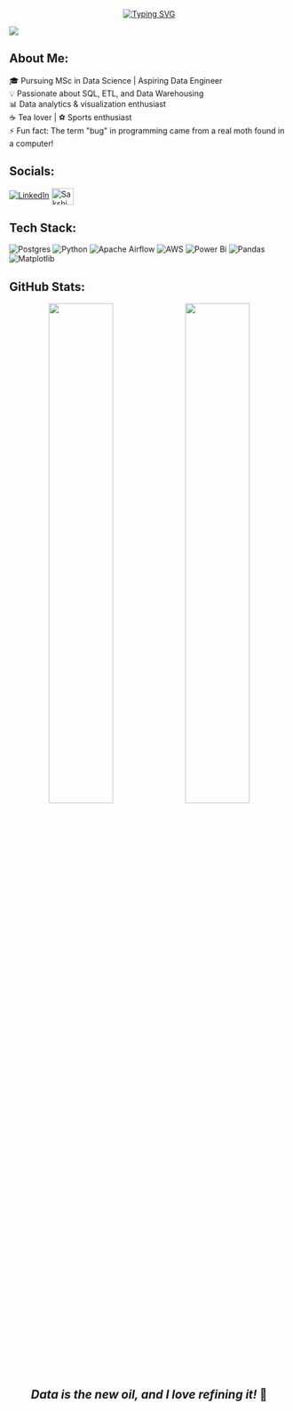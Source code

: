 <div align="center">
  <a href="https://git.io/typing-svg">
    <img src="https://readme-typing-svg.demolab.com?font=Lucida+Console&size=26&pause=1000&color=8CC867&width=435&lines=Hello+there%2C+I'm+Sakshi+%F0%9F%91%8B" alt="Typing SVG" />
  </a>
</div>


![](https://github.com/halfrost/halfrost/blob/master/icons/header_.png)

## About Me:
🎓 Pursuing MSc in Data Science | Aspiring Data Engineer  
💡 Passionate about SQL, ETL, and Data Warehousing  
📊 Data analytics & visualization enthusiast  
☕ Tea lover | ⚽ Sports enthusiast  
⚡ Fun fact: The term "bug" in programming came from a real moth found in a computer!  


## Socials:
[![LinkedIn](https://img.shields.io/badge/LinkedIn-%230077B5.svg?logo=linkedin&logoColor=white)](https://linkedin.com/in/sakshi-bandelkar) <a href="https://www.hackerrank.com/sakshibandelkar2" target="blank">
<img align="center" src="https://raw.githubusercontent.com/rahuldkjain/github-profile-readme-generator/master/src/images/icons/Social/hackerrank.svg"
alt="Sakshi Bandelkar" height="30" width="40" /></a>

      
## Tech Stack:
![Postgres](https://img.shields.io/badge/postgres-%23316192.svg?style=flat&logo=postgresql&logoColor=white) ![Python](https://img.shields.io/badge/python-3670A0?style=flat&logo=python&logoColor=ffdd54) ![Apache Airflow](https://img.shields.io/badge/Apache%20Airflow-017CEE?style=flat&logo=Apache%20Airflow&logoColor=white) ![AWS](https://img.shields.io/badge/AWS-%23FF9900.svg?style=flat&logo=amazon-aws&logoColor=white)  ![Power Bi](https://img.shields.io/badge/power_bi-F2C811?style=flat&logo=powerbi&logoColor=black) ![Pandas](https://img.shields.io/badge/pandas-%23150458.svg?style=flat&logo=pandas&logoColor=white) ![Matplotlib](https://img.shields.io/badge/Matplotlib-%23ffffff.svg?style=flat&logo=Matplotlib&logoColor=black)

## GitHub Stats:
<div align="center">
  <img src="https://github-readme-stats.vercel.app/api?username=sakshib273&theme=dark&hide_border=false&include_all_commits=false&count_private=false" width="48%" />
  <img src="https://github-readme-stats.vercel.app/api/top-langs/?username=sakshib273&theme=dark&hide_border=false&include_all_commits=false&count_private=false&layout=compact" width="48%" />
</div>

<br></br>
<div align="center">
  <h2><i>Data is the new oil, and I love refining it!</i> 🚀</h2>
</div>


